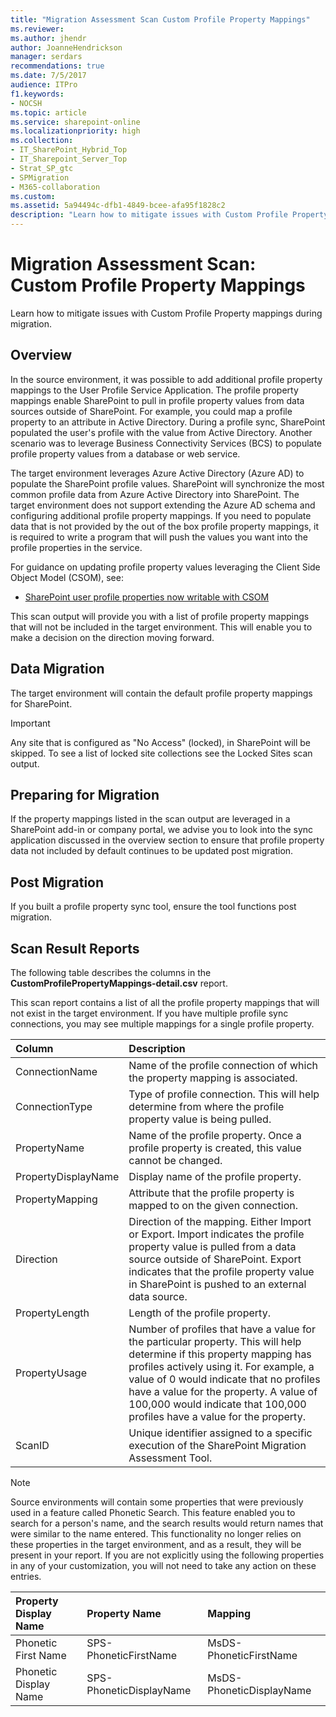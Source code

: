 ```yaml
---
title: "Migration Assessment Scan Custom Profile Property Mappings"
ms.reviewer: 
ms.author: jhendr
author: JoanneHendrickson
manager: serdars
recommendations: true
ms.date: 7/5/2017
audience: ITPro
f1.keywords:
- NOCSH
ms.topic: article
ms.service: sharepoint-online
ms.localizationpriority: high
ms.collection:
- IT_SharePoint_Hybrid_Top
- IT_Sharepoint_Server_Top
- Strat_SP_gtc
- SPMigration
- M365-collaboration
ms.custom:
ms.assetid: 5a94494c-dfb1-4849-bcee-afa95f1828c2
description: "Learn how to mitigate issues with Custom Profile Property mappings during migration."
---
```


# Migration Assessment Scan: Custom Profile Property Mappings

Learn how to mitigate issues with Custom Profile Property mappings during migration.
  
## Overview

In the source environment, it was possible to add additional profile property mappings to the User Profile Service Application. The profile property mappings enable SharePoint to pull in profile property values from data sources outside of SharePoint. For example, you could map a profile property to an attribute in Active Directory. During a profile sync, SharePoint populated the user's profile with the value from Active Directory. Another scenario was to leverage Business Connectivity Services (BCS) to populate profile property values from a database or web service.
  
The target environment leverages Azure Active Directory (Azure AD) to populate the SharePoint profile values. SharePoint will synchronize the most common profile data from Azure Active Directory into SharePoint. The target environment does not support extending the Azure AD schema and configuring additional profile property mappings. If you need to populate data that is not provided by the out of the box profile property mappings, it is required to write a program that will push the values you want into the profile properties in the service.
  
For guidance on updating profile property values leveraging the Client Side Object Model (CSOM), see:
  
- [SharePoint user profile properties now writable with CSOM](/archive/blogs/vesku/sharepoint-user-profile-properties-now-writable-with-csom)
    
This scan output will provide you with a list of profile property mappings that will not be included in the target environment. This will enable you to make a decision on the direction moving forward.
  
## Data Migration

The target environment will contain the default profile property mappings for SharePoint.
  
> [!IMPORTANT]
> Any site that is configured as "No Access" (locked), in SharePoint will be skipped. To see a list of locked site collections see the Locked Sites scan output. 
  
## Preparing for Migration

If the property mappings listed in the scan output are leveraged in a SharePoint add-in or company portal, we advise you to look into the sync application discussed in the overview section to ensure that profile property data not included by default continues to be updated post migration.
  
## Post Migration

If you built a profile property sync tool, ensure the tool functions post migration.
  
## Scan Result Reports

The following table describes the columns in the **CustomProfilePropertyMappings-detail.csv** report. 
  
This scan report contains a list of all the profile property mappings that will not exist in the target environment. If you have multiple profile sync connections, you may see multiple mappings for a single profile property.
  
|**Column﻿**|**Description﻿**|
|:-----|:-----|
|﻿ConnectionName  <br/> |﻿Name of the profile connection of which the property mapping is associated.  <br/> |
|ConnectionType  <br/> |﻿Type of profile connection. This will help determine from where the profile property value is being pulled.  <br/> |
|PropertyName  <br/> |﻿Name of the profile property. Once a profile property is created, this value cannot be changed.  <br/> |
|PropertyDisplayName  <br/> |﻿Display name of the profile property.  <br/> |
|PropertyMapping  <br/> |﻿Attribute that the profile property is mapped to on the given connection.  <br/> |
|Direction  <br/> |﻿Direction of the mapping. Either Import or Export. Import indicates the profile property value is pulled from a data source outside of SharePoint. Export indicates that the profile property value in SharePoint is pushed to an external data source.  <br/> |
|PropertyLength  <br/> |﻿Length of the profile property.  <br/> |
|PropertyUsage  <br/> |﻿Number of profiles that have a value for the particular property. This will help determine if this property mapping has profiles actively using it. For example, a value of 0 would indicate that no profiles have a value for the property. A value of 100,000 would indicate that 100,000 profiles have a value for the property.  <br/> |
|ScanID  <br/> |Unique identifier assigned to a specific execution of the SharePoint Migration Assessment Tool.  <br/> |
   
> [!NOTE]
> Source environments will contain some properties that were previously used in a feature called Phonetic Search. This feature enabled you to search for a person's name, and the search results would return names that were similar to the name entered. This functionality no longer relies on these properties in the target environment, and as a result, they will be present in your report. If you are not explicitly using the following properties in any of your customization, you will not need to take any action on these entries. 
  
|**Property Display Name**|**Property Name**|**Mapping**|
|:-----|:-----|:-----|
|Phonetic First Name  <br/> |SPS-PhoneticFirstName  <br/> |MsDS-PhoneticFirstName  <br/> |
|Phonetic Display Name  <br/> |SPS-PhoneticDisplayName  <br/> |MsDS-PhoneticDisplayName  <br/> |
